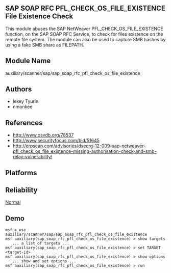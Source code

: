## SAP SOAP RFC PFL_CHECK_OS_FILE_EXISTENCE File Existence Check

This module abuses the SAP NetWeaver 
PFL_CHECK_OS_FILE_EXISTENCE function, on the SAP SOAP RFC 
Service, to check for files existence on the remote file 
system. The module can also be used to capture SMB hashes by 
using a fake SMB share as FILEPATH.


## Module Name
auxiliary/scanner/sap/sap_soap_rfc_pfl_check_os_file_existence

## Authors
* lexey Tyurin
* nmonkee


## References
* http://www.osvdb.org/78537
* http://www.securityfocus.com/bid/51645
* http://erpscan.com/advisories/dsecrg-12-009-sap-netweaver-pfl_check_os_file_existence-missing-authorisation-check-and-smb-relay-vulnerability/




## Platforms


## Reliability
[Normal](https://github.com/rapid7/metasploit-framework/wiki/Exploit-Ranking)

## Demo

```
msf > use auxiliary/scanner/sap/sap_soap_rfc_pfl_check_os_file_existence
msf auxiliary(sap_soap_rfc_pfl_check_os_file_existence) > show targets
   ... a list of targets ...
msf auxiliary(sap_soap_rfc_pfl_check_os_file_existence) > set TARGET <target-id>
msf auxiliary(sap_soap_rfc_pfl_check_os_file_existence) > show options
   ... show and set options ...
msf auxiliary(sap_soap_rfc_pfl_check_os_file_existence) > run
```
    
    